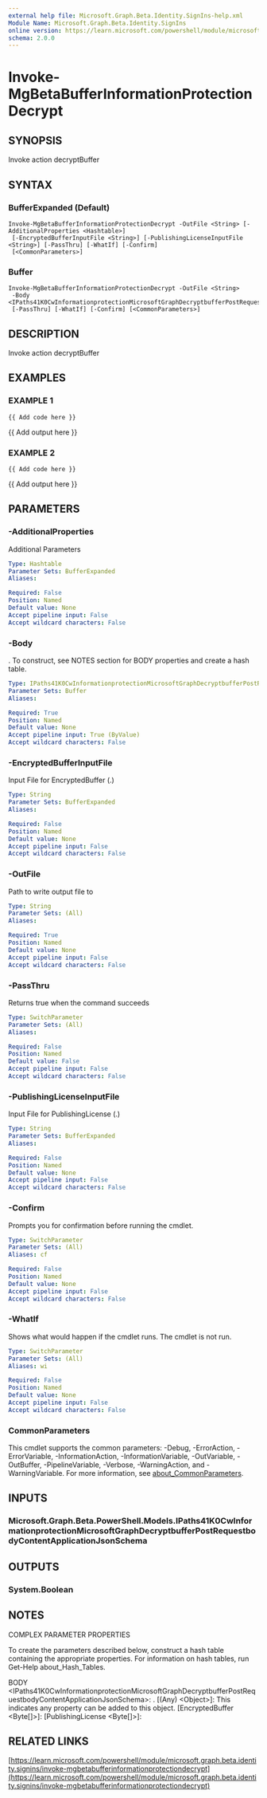 ```yaml
---
external help file: Microsoft.Graph.Beta.Identity.SignIns-help.xml
Module Name: Microsoft.Graph.Beta.Identity.SignIns
online version: https://learn.microsoft.com/powershell/module/microsoft.graph.beta.identity.signins/invoke-mgbetabufferinformationprotectiondecrypt
schema: 2.0.0
---
```


# Invoke-MgBetaBufferInformationProtectionDecrypt

## SYNOPSIS
Invoke action decryptBuffer

## SYNTAX

### BufferExpanded (Default)
```
Invoke-MgBetaBufferInformationProtectionDecrypt -OutFile <String> [-AdditionalProperties <Hashtable>]
 [-EncryptedBufferInputFile <String>] [-PublishingLicenseInputFile <String>] [-PassThru] [-WhatIf] [-Confirm]
 [<CommonParameters>]
```

### Buffer
```
Invoke-MgBetaBufferInformationProtectionDecrypt -OutFile <String>
 -Body <IPaths41K0CwInformationprotectionMicrosoftGraphDecryptbufferPostRequestbodyContentApplicationJsonSchema>
 [-PassThru] [-WhatIf] [-Confirm] [<CommonParameters>]
```

## DESCRIPTION
Invoke action decryptBuffer

## EXAMPLES

### EXAMPLE 1
```
{{ Add code here }}
```

{{ Add output here }}

### EXAMPLE 2
```
{{ Add code here }}
```

{{ Add output here }}

## PARAMETERS

### -AdditionalProperties
Additional Parameters

```yaml
Type: Hashtable
Parameter Sets: BufferExpanded
Aliases:

Required: False
Position: Named
Default value: None
Accept pipeline input: False
Accept wildcard characters: False
```

### -Body
.
To construct, see NOTES section for BODY properties and create a hash table.

```yaml
Type: IPaths41K0CwInformationprotectionMicrosoftGraphDecryptbufferPostRequestbodyContentApplicationJsonSchema
Parameter Sets: Buffer
Aliases:

Required: True
Position: Named
Default value: None
Accept pipeline input: True (ByValue)
Accept wildcard characters: False
```

### -EncryptedBufferInputFile
Input File for EncryptedBuffer (.)

```yaml
Type: String
Parameter Sets: BufferExpanded
Aliases:

Required: False
Position: Named
Default value: None
Accept pipeline input: False
Accept wildcard characters: False
```

### -OutFile
Path to write output file to

```yaml
Type: String
Parameter Sets: (All)
Aliases:

Required: True
Position: Named
Default value: None
Accept pipeline input: False
Accept wildcard characters: False
```

### -PassThru
Returns true when the command succeeds

```yaml
Type: SwitchParameter
Parameter Sets: (All)
Aliases:

Required: False
Position: Named
Default value: False
Accept pipeline input: False
Accept wildcard characters: False
```

### -PublishingLicenseInputFile
Input File for PublishingLicense (.)

```yaml
Type: String
Parameter Sets: BufferExpanded
Aliases:

Required: False
Position: Named
Default value: None
Accept pipeline input: False
Accept wildcard characters: False
```

### -Confirm
Prompts you for confirmation before running the cmdlet.

```yaml
Type: SwitchParameter
Parameter Sets: (All)
Aliases: cf

Required: False
Position: Named
Default value: None
Accept pipeline input: False
Accept wildcard characters: False
```

### -WhatIf
Shows what would happen if the cmdlet runs.
The cmdlet is not run.

```yaml
Type: SwitchParameter
Parameter Sets: (All)
Aliases: wi

Required: False
Position: Named
Default value: None
Accept pipeline input: False
Accept wildcard characters: False
```

### CommonParameters
This cmdlet supports the common parameters: -Debug, -ErrorAction, -ErrorVariable, -InformationAction, -InformationVariable, -OutVariable, -OutBuffer, -PipelineVariable, -Verbose, -WarningAction, and -WarningVariable. For more information, see [about_CommonParameters](http://go.microsoft.com/fwlink/?LinkID=113216).

## INPUTS

### Microsoft.Graph.Beta.PowerShell.Models.IPaths41K0CwInformationprotectionMicrosoftGraphDecryptbufferPostRequestbodyContentApplicationJsonSchema
## OUTPUTS

### System.Boolean
## NOTES
COMPLEX PARAMETER PROPERTIES

To create the parameters described below, construct a hash table containing the appropriate properties.
For information on hash tables, run Get-Help about_Hash_Tables.

BODY \<IPaths41K0CwInformationprotectionMicrosoftGraphDecryptbufferPostRequestbodyContentApplicationJsonSchema\>: .
  \[(Any) \<Object\>\]: This indicates any property can be added to this object.
  \[EncryptedBuffer \<Byte\[\]\>\]: 
  \[PublishingLicense \<Byte\[\]\>\]:

## RELATED LINKS

[https://learn.microsoft.com/powershell/module/microsoft.graph.beta.identity.signins/invoke-mgbetabufferinformationprotectiondecrypt](https://learn.microsoft.com/powershell/module/microsoft.graph.beta.identity.signins/invoke-mgbetabufferinformationprotectiondecrypt)


